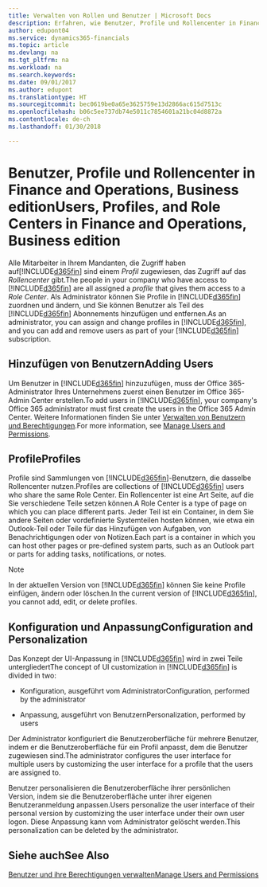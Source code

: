 ```yaml
---
title: Verwalten von Rollen und Benutzer | Microsoft Docs
description: Erfahren, wie Benutzer, Profile und Rollencenter in Finance and Operations, Business edition verwaltet werden.
author: edupont04
ms.service: dynamics365-financials
ms.topic: article
ms.devlang: na
ms.tgt_pltfrm: na
ms.workload: na
ms.search.keywords: 
ms.date: 09/01/2017
ms.author: edupont
ms.translationtype: HT
ms.sourcegitcommit: bec0619be0a65e3625759e13d2866ac615d7513c
ms.openlocfilehash: b06c5ee737db74e5011c7854601a21bc04d8872a
ms.contentlocale: de-ch
ms.lasthandoff: 01/30/2018

---
```

# <a name="users-profiles-and-role-centers-in-finance-and-operations-business-edition"></a><span data-ttu-id="3d5fe-103">Benutzer, Profile und Rollencenter in Finance and Operations, Business edition</span><span class="sxs-lookup"><span data-stu-id="3d5fe-103">Users, Profiles, and Role Centers in Finance and Operations, Business edition</span></span>
<span data-ttu-id="3d5fe-104">Alle Mitarbeiter in Ihrem Mandanten, die Zugriff haben auf[!INCLUDE[d365fin](includes/d365fin_md.md)] sind einem *Profil* zugewiesen, das Zugriff  auf das *Rollencenter* gibt.</span><span class="sxs-lookup"><span data-stu-id="3d5fe-104">The people in your company who have access to [!INCLUDE[d365fin](includes/d365fin_md.md)] are all assigned a *profile* that gives them access to a *Role Center*.</span></span> <span data-ttu-id="3d5fe-105">Als Administrator können Sie Profile in [!INCLUDE[d365fin](includes/d365fin_md.md)] zuordnen und ändern, und Sie können Benutzer als Teil des [!INCLUDE[d365fin](includes/d365fin_md.md)] Abonnements hinzufügen und  entfernen.</span><span class="sxs-lookup"><span data-stu-id="3d5fe-105">As an administrator, you can assign and change profiles in [!INCLUDE[d365fin](includes/d365fin_md.md)], and you can add and remove users as part of your [!INCLUDE[d365fin](includes/d365fin_md.md)] subscription.</span></span>  

## <a name="adding-users"></a><span data-ttu-id="3d5fe-106">Hinzufügen von Benutzern</span><span class="sxs-lookup"><span data-stu-id="3d5fe-106">Adding Users</span></span>
<span data-ttu-id="3d5fe-107">Um Benutzer in [!INCLUDE[d365fin](includes/d365fin_md.md)] hinzuzufügen, muss der Office 365-Administrator Ihres Unternehmens zuerst einen Benutzer im Office 365-Admin Center erstellen.</span><span class="sxs-lookup"><span data-stu-id="3d5fe-107">To add users in [!INCLUDE[d365fin](includes/d365fin_md.md)], your company's Office 365 administrator must first create the users in the Office 365 Admin Center.</span></span> <span data-ttu-id="3d5fe-108">Weitere Informationen finden Sie unter [Verwalten von Benutzern und Berechtigungen](ui-how-users-permissions.md).</span><span class="sxs-lookup"><span data-stu-id="3d5fe-108">For more information, see [Manage Users and Permissions](ui-how-users-permissions.md).</span></span>  

## <a name="profiles"></a><span data-ttu-id="3d5fe-109">Profile</span><span class="sxs-lookup"><span data-stu-id="3d5fe-109">Profiles</span></span>
<span data-ttu-id="3d5fe-110">Profile sind Sammlungen von [!INCLUDE[d365fin](includes/d365fin_md.md)]-Benutzern, die dasselbe Rollencenter nutzen.</span><span class="sxs-lookup"><span data-stu-id="3d5fe-110">Profiles are collections of [!INCLUDE[d365fin](includes/d365fin_md.md)] users who share the same Role Center.</span></span> <span data-ttu-id="3d5fe-111">Ein Rollencenter ist eine Art Seite, auf die Sie verschiedene Teile setzen können.</span><span class="sxs-lookup"><span data-stu-id="3d5fe-111">A Role Center is a type of page on which you can place different parts.</span></span> <span data-ttu-id="3d5fe-112">Jeder Teil ist ein Container, in dem Sie andere Seiten oder vordefinierte Systemteilen hosten können, wie etwa ein Outlook-Teil oder Teile für das Hinzufügen von Aufgaben, von Benachrichtigungen oder von Notizen.</span><span class="sxs-lookup"><span data-stu-id="3d5fe-112">Each part is a container in which you can host other pages or pre-defined system parts, such as an Outlook part or parts for adding tasks, notifications, or notes.</span></span>  

> [!NOTE]  
>  <span data-ttu-id="3d5fe-113">In der aktuellen Version von [!INCLUDE[d365fin](includes/d365fin_md.md)] können Sie keine Profile einfügen, ändern oder löschen.</span><span class="sxs-lookup"><span data-stu-id="3d5fe-113">In the current version of [!INCLUDE[d365fin](includes/d365fin_md.md)], you cannot add, edit, or delete profiles.</span></span>  

## <a name="configuration-and-personalization"></a><span data-ttu-id="3d5fe-114">Konfiguration und Anpassung</span><span class="sxs-lookup"><span data-stu-id="3d5fe-114">Configuration and Personalization</span></span>
<span data-ttu-id="3d5fe-115">Das Konzept der UI-Anpassung in [!INCLUDE[d365fin](includes/d365fin_md.md)] wird in zwei Teile untergliedert</span><span class="sxs-lookup"><span data-stu-id="3d5fe-115">The concept of UI customization in [!INCLUDE[d365fin](includes/d365fin_md.md)] is divided in two:</span></span>  

-   <span data-ttu-id="3d5fe-116">Konfiguration, ausgeführt vom Administrator</span><span class="sxs-lookup"><span data-stu-id="3d5fe-116">Configuration, performed by the administrator</span></span>  

-   <span data-ttu-id="3d5fe-117">Anpassung, ausgeführt von Benutzern</span><span class="sxs-lookup"><span data-stu-id="3d5fe-117">Personalization, performed by users</span></span>  

<span data-ttu-id="3d5fe-118">Der Administrator konfiguriert die Benutzeroberfläche für mehrere Benutzer, indem er die Benutzeroberfläche für ein Profil anpasst, dem die Benutzer zugewiesen sind.</span><span class="sxs-lookup"><span data-stu-id="3d5fe-118">The administrator configures the user interface for multiple users by customizing the user interface for a profile that the users are assigned to.</span></span>  

<span data-ttu-id="3d5fe-119">Benutzer personalisieren die Benutzeroberfläche ihrer persönlichen Version, indem sie die Benutzeroberfläche unter ihrer eigenen Benutzeranmeldung anpassen.</span><span class="sxs-lookup"><span data-stu-id="3d5fe-119">Users personalize the user interface of their personal version by customizing the user interface under their own user logon.</span></span> <span data-ttu-id="3d5fe-120">Diese Anpassung kann vom Administrator gelöscht werden.</span><span class="sxs-lookup"><span data-stu-id="3d5fe-120">This personalization can be deleted by the administrator.</span></span>  

## <a name="see-also"></a><span data-ttu-id="3d5fe-121">Siehe auch</span><span class="sxs-lookup"><span data-stu-id="3d5fe-121">See Also</span></span>  
[<span data-ttu-id="3d5fe-122">Benutzer und ihre Berechtigungen verwalten</span><span class="sxs-lookup"><span data-stu-id="3d5fe-122">Manage Users and Permissions</span></span>](ui-how-users-permissions.md)  
<!-- [Customize the User Interface](../customize-the-user-interface.md)   
 [Security Overview](../Security%20Overview.md)-->

